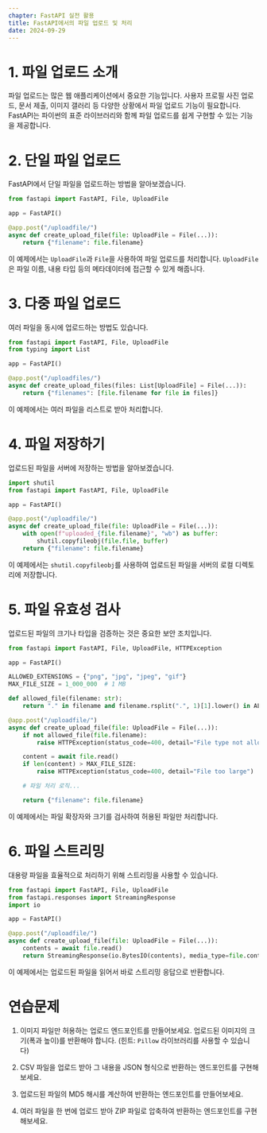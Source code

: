 ```yaml
---
chapter: FastAPI 실전 활용
title: FastAPI에서의 파일 업로드 및 처리
date: 2024-09-29
---
```


# 1. 파일 업로드 소개

파일 업로드는 많은 웹 애플리케이션에서 중요한 기능입니다. 사용자 프로필 사진 업로드, 문서 제출, 이미지 갤러리 등 다양한 상황에서 파일 업로드 기능이 필요합니다. FastAPI는 파이썬의 표준 라이브러리와 함께 파일 업로드를 쉽게 구현할 수 있는 기능을 제공합니다.

# 2. 단일 파일 업로드

FastAPI에서 단일 파일을 업로드하는 방법을 알아보겠습니다.

```python
from fastapi import FastAPI, File, UploadFile

app = FastAPI()

@app.post("/uploadfile/")
async def create_upload_file(file: UploadFile = File(...)):
    return {"filename": file.filename}
```

이 예제에서는 `UploadFile`과 `File`을 사용하여 파일 업로드를 처리합니다. `UploadFile`은 파일 이름, 내용 타입 등의 메타데이터에 접근할 수 있게 해줍니다.

# 3. 다중 파일 업로드

여러 파일을 동시에 업로드하는 방법도 있습니다.

```python
from fastapi import FastAPI, File, UploadFile
from typing import List

app = FastAPI()

@app.post("/uploadfiles/")
async def create_upload_files(files: List[UploadFile] = File(...)):
    return {"filenames": [file.filename for file in files]}
```

이 예제에서는 여러 파일을 리스트로 받아 처리합니다.

# 4. 파일 저장하기

업로드된 파일을 서버에 저장하는 방법을 알아보겠습니다.

```python
import shutil
from fastapi import FastAPI, File, UploadFile

app = FastAPI()

@app.post("/uploadfile/")
async def create_upload_file(file: UploadFile = File(...)):
    with open(f"uploaded_{file.filename}", "wb") as buffer:
        shutil.copyfileobj(file.file, buffer)
    return {"filename": file.filename}
```

이 예제에서는 `shutil.copyfileobj`를 사용하여 업로드된 파일을 서버의 로컬 디렉토리에 저장합니다.

# 5. 파일 유효성 검사

업로드된 파일의 크기나 타입을 검증하는 것은 중요한 보안 조치입니다.

```python
from fastapi import FastAPI, File, UploadFile, HTTPException

app = FastAPI()

ALLOWED_EXTENSIONS = {"png", "jpg", "jpeg", "gif"}
MAX_FILE_SIZE = 1_000_000  # 1 MB

def allowed_file(filename: str):
    return "." in filename and filename.rsplit(".", 1)[1].lower() in ALLOWED_EXTENSIONS

@app.post("/uploadfile/")
async def create_upload_file(file: UploadFile = File(...)):
    if not allowed_file(file.filename):
        raise HTTPException(status_code=400, detail="File type not allowed")

    content = await file.read()
    if len(content) > MAX_FILE_SIZE:
        raise HTTPException(status_code=400, detail="File too large")

    # 파일 처리 로직...

    return {"filename": file.filename}
```

이 예제에서는 파일 확장자와 크기를 검사하여 허용된 파일만 처리합니다.

# 6. 파일 스트리밍

대용량 파일을 효율적으로 처리하기 위해 스트리밍을 사용할 수 있습니다.

```python
from fastapi import FastAPI, File, UploadFile
from fastapi.responses import StreamingResponse
import io

app = FastAPI()

@app.post("/uploadfile/")
async def create_upload_file(file: UploadFile = File(...)):
    contents = await file.read()
    return StreamingResponse(io.BytesIO(contents), media_type=file.content_type)
```

이 예제에서는 업로드된 파일을 읽어서 바로 스트리밍 응답으로 반환합니다.

# 연습문제

1. 이미지 파일만 허용하는 업로드 엔드포인트를 만들어보세요. 업로드된 이미지의 크기(폭과 높이)를 반환해야 합니다. (힌트: `Pillow` 라이브러리를 사용할 수 있습니다)

2. CSV 파일을 업로드 받아 그 내용을 JSON 형식으로 반환하는 엔드포인트를 구현해보세요.

3. 업로드된 파일의 MD5 해시를 계산하여 반환하는 엔드포인트를 만들어보세요.

4. 여러 파일을 한 번에 업로드 받아 ZIP 파일로 압축하여 반환하는 엔드포인트를 구현해보세요.

